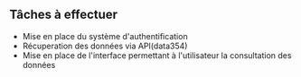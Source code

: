 ## Tâches à effectuer

- Mise en place du système d'authentification
- Récuperation des données via API(data354)
- Mise en place de l'interface permettant à l'utilisateur la consultation des données